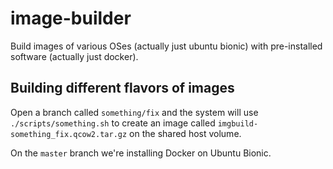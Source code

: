 # image-builder

Build images of various OSes (actually just ubuntu bionic) with pre-installed
software (actually just docker).


## Building different flavors of images

Open a branch called `something/fix` and the system will use
`./scripts/something.sh` to create an image called
`imgbuild-something_fix.qcow2.tar.gz` on the shared host volume.

On the `master` branch we're installing Docker on Ubuntu Bionic.

